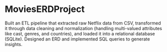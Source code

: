 # MoviesERDProject
Built an ETL pipeline that extracted raw Netflix data from CSV, transformed it through data cleaning and normalization (handling multi-valued attributes like cast, genres, and countries), and loaded it into a relational database (SQLite). Designed an ERD and implemented SQL queries to generate insights.

